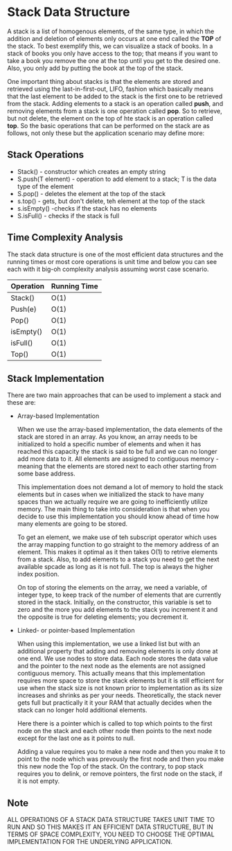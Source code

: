 # Stack Data Structure

A stack is a list of homogenous elements, of the same type, in which the addition and deletion of elements only occurs at one end called the <strong>TOP</strong> of the stack. To best exemplify this, we can visualize a stack of books. In a stack of books you only have access to the top; that means if you want to take a book you remove the one at the top until you get to the desired one. Also, you only add by putting the book at the top of the stack.

One important thing about stacks is that the elements are stored and retrieved using the last-in-first-out, LIFO, fashion which basically means that the last element to be added to the stack is the first one to be retrieved from the stack. Adding elements to a stack is an operation called <strong>push</strong>, and removing elements from a stack is one operation called <strong>pop</strong>. So to retrieve, but not delete, the element on the top of hte stack is an operation called <strong>top</strong>. So the basic operations that can be performed on the stack are as follows, not only these but the application scenario may define more:

## Stack Operations

- Stack() - constructor which creates an empty string
- S.push(T element) - operation to add element to a stack; T is the data type of the element
- S.pop() - deletes the element at the top of the stack
- s.top() - gets, but don't delete, teh element at the top of the stack
- s.isEmpty() -checks if the stack has no elements
- S.isFull() - checks if the stack is full

## Time Complexity Analysis

The stack data structure is one of the most efficient data structures and the running times or most core operations is unit time and below you can see each with it big-oh complexity analysis assuming worst case scenario.

| Operation | Running Time |
| --------- | ------------ |
| Stack()   | O(1)         |
| Push(e)   | O(1)         |
| Pop()     | O(1)         |
| isEmpty() | O(1)         |
| isFull()  | O(1)         |
| Top()     | O(1)         |

## Stack Implementation

There are two main approaches that can be used to implement a stack and these are:

- Array-based Implementation

  When we use the array-based implementation, the data elements of the stack are stored in an array. As you know, an array needs to be initialized to hold a specific number of elements and when it has reached this capacity the stack is said to be full and we can no longer add more data to it. All elements are assigned to contiguous memory - meaning that the elements are stored next to each other starting from some base address.

  This implementation does not demand a lot of memory to hold the stack elements but in cases when we initialized the stack to have many spaces than we actually require we are going to inefficiently utilize memory. The main thing to take into consideration is that when you decide to use this implementation you should know ahead of time how many elements are going to be stored.

  To get an element, we make use of teh subscript operator which uses the array mapping function to go straight to the memory address of an element. This makes it optimal as it then takes O(1) to retrive elements from a stack. Also, to add elements to a stack you need to get the next available spcade as long as it is not full. The top is always the higher index position.

  On top of storing the elements on the array, we need a variable, of integer type, to keep track of the number of elements that are currently stored in the stack. Initially, on the constructor, this variable is set to zero and the more you add elements to the stack you increment it and the opposite is true for deleting elements; you decrement it.

- Linked- or pointer-based Implementation

  When using this implementation, we use a linked list but with an additional property that adding and removing elements is only done at one end. We use nodes to store data. Each node stores the data value and the pointer to the next node as the elements are not assigned contiguous memory. This actually means that this implementation requires more space to store the stack elements but it is still efficient for use when the stack size is not known prior to implementation as its size increases and shrinks as per your needs. Theoretically, the stack never gets full but practically it it your RAM that actually decides when the stack can no longer hold additional elements.

  Here there is a pointer which is called to top which points to the first node on the stack and each other node then points to the next node except for the last one as it points to null.

  Adding a value requires you to make a new node and then you make it to point to the node which was prevously the first node and then you make this new node the Top of the stack. On the contrary, to pop stack requires you to delink, or remove pointers, the first node on the stack, if it is not empty.

## Note

ALL OPERATIONS OF A STACK DATA STRUCTURE TAKES UNIT TIME TO RUN AND SO THIS MAKES IT AN EFFICIENT DATA STRUCTURE, BUT IN TERMS OF SPACE COMPLEXITY, YOU NEED TO CHOOSE THE OPTIMAL IMPLEMENTATION FOR THE UNDERLYING APPLICATION.
